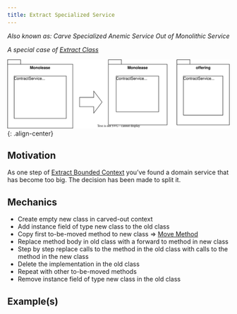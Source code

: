 ```yaml
---
title: Extract Specialized Service
---
```


*Also known as: Carve Specialized Anemic Service Out of Monolithic Service*

*A special case of [Extract Class](https://refactoring.com/catalog/extractClass.html)*

![](../../images/domain-driven-refactorings/tactical-for-strategic/extract-specialized-service.drawio.svg){: .align-center}

## Motivation

As one step of [Extract Bounded Context](../strategic/extract-bounded-context) you’ve found a domain service that has become too big. The decision has been made to split it.

## Mechanics

- Create empty new class in carved-out context
- Add instance field of type new class to the old class
- Copy first to-be-moved method to new class => [Move Method](https://refactoring.com/catalog/moveFunction.html)
- Replace method body in old class with a forward to method in new class
- Step by step replace calls to the method in the old class with calls to the method in the new class
- Delete the implementation in the old class
- Repeat with other to-be-moved methods
- Remove instance field of type new class in the old class

## Example(s)
